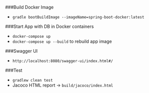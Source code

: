 ###Build Docker Image
- `gradle bootBuildImage --imageName=spring-boot-docker:latest`

###Start App with DB in Docker containers
- `docker-compose up`
- `docker-compose up --build` to rebuild app image

###Swagger UI
- `http://localhost:8080/swagger-ui/index.html#/`

###Test
- `gradlew clean test`
- Jacoco HTML report -> `build/jacoco/index.html`